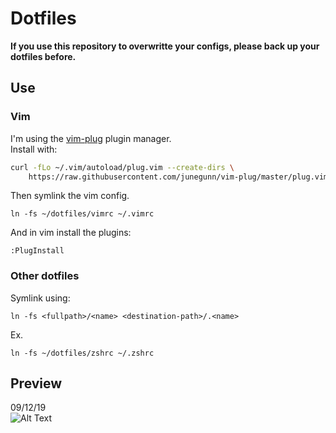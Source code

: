 # Dotfiles  

**If you use this repository to overwritte your configs, please back up your dotfiles before.**  

## Use  

### Vim  

I'm using the [vim-plug](https://github.com/junegunn/vim-plug) plugin manager.  
Install with:  

```sh
curl -fLo ~/.vim/autoload/plug.vim --create-dirs \
    https://raw.githubusercontent.com/junegunn/vim-plug/master/plug.vim
```

Then symlink the vim config.  
```
ln -fs ~/dotfiles/vimrc ~/.vimrc
```
And in vim install the plugins:  
```
:PlugInstall
```

### Other dotfiles  

Symlink using:  
```
ln -fs <fullpath>/<name> <destination-path>/.<name>
```

Ex.  
```
ln -fs ~/dotfiles/zshrc ~/.zshrc
```

## Preview  
09/12/19  
![Alt Text](https://github.com/smallwat3r/dotfiles/blob/master/_screenshot/screen.png)  
